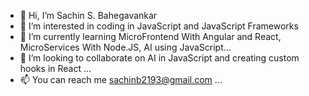 - 👋 Hi, I’m Sachin S. Bahegavankar
- 👀 I’m interested in coding in JavaScript and JavaScript Frameworks
- 🌱 I’m currently learning MicroFrontend With Angular and React, MicroServices With Node.JS, AI using JavaScript... 
- 💞️ I’m looking to collaborate on AI in JavaScript and creating custom hooks in React ...
- 📫 You can reach me sachinb2193@gmail.com ...

<!---
Sachin124/Sachin124 is a ✨ special ✨ repository because its `README.md` (this file) appears on your GitHub profile.
You can click the Preview link to take a look at your changes.
--->
